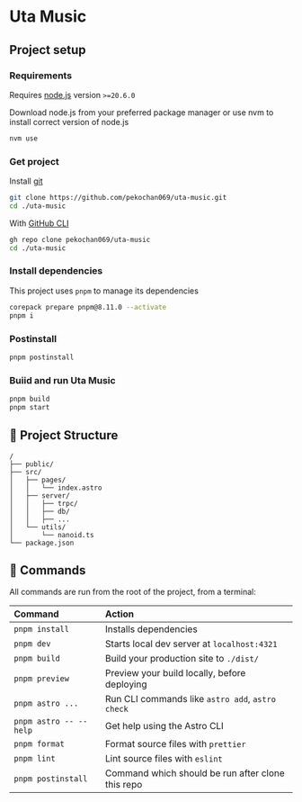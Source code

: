 # Uta Music

## Project setup

### Requirements

Requires [node.js](httls://nodejs.org) version `>=20.6.0`

Download node.js from your preferred package manager or use nvm to install correct version of node.js

```sh
nvm use
```

### Get project

Install [git](https://git-scm.com/)

```sh
git clone https://github.com/pekochan069/uta-music.git
cd ./uta-music
```

With [GitHub CLI](https://cli.github.com/)

```sh
gh repo clone pekochan069/uta-music
cd ./uta-music
```

### Install dependencies

This project uses `pnpm` to manage its dependencies

```sh
corepack prepare pnpm@8.11.0 --activate
pnpm i
```

### Postinstall

```sh
pnpm postinstall
```

### Buiid and run Uta Music

```sh
pnpm build
pnpm start
```

## 🚀 Project Structure

```text
/
├── public/
├── src/
│   ├── pages/
│   │   └── index.astro
│   ├── server/
│   │   ├── trpc/
│   │   ├── db/
│   │   ├── ...
│   └── utils/
│       └── nanoid.ts
└── package.json
```

## 🧞 Commands

All commands are run from the root of the project, from a terminal:

| Command                   | Action                                           |
| :------------------------ | :----------------------------------------------- |
| `pnpm install`             | Installs dependencies                            |
| `pnpm dev`             | Starts local dev server at `localhost:4321`      |
| `pnpm build`           | Build your production site to `./dist/`          |
| `pnpm preview`         | Preview your build locally, before deploying     |
| `pnpm astro ...`       | Run CLI commands like `astro add`, `astro check` |
| `pnpm astro -- --help` | Get help using the Astro CLI                     |
| `pnpm format` | Format source files with `prettier`                     |
| `pnpm lint` | Lint source files with `eslint`                     |
| `pnpm postinstall` | Command which should be run after clone this repo                     |
